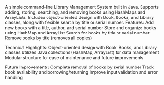 A simple command-line Library Management System built in Java. Supports adding, storing, searching, and removing books using HashMaps and ArrayLists. Includes object-oriented design with Book, Books, and Library classes, along with flexible search by title or serial number.
Features: Add new books with a title, author, and serial number Store and organize books using HashMap and ArrayList Search for books by title or serial number Remove books by title (removes all copies)

Technical Highlights: 
Object-oriented design with Book, Books, and Library classes 
Utilizes Java collections (HashMap, ArrayList) for data management 
Modular structure for ease of maintenance and future improvements

Future Improvements: 
Complete removal of books by serial number 
Track book availability and borrowing/returning 
Improve input validation and error handling
